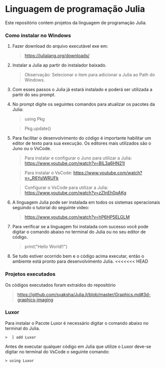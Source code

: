 # Linguagem de programação Julia

Este repositório contem projetos da linguagem de programação Julia.


### Como instalar no Windows

1. Fazer download do arquivo executável  exe em:
	> https://julialang.org/downloads/
	
2. Instalar a Julia ap partir do instalador baixado. 
	>Observação: Selecionar o item para adicionar a Julia ao Path do Windows.
	
3. Com esses passos o Julia já estará instalado e poderá ser utilizada a partir do seu prompt. 
4. No prompt digite os seguintes comandos para atualizar os pacotes da Julia:
	> using Pkg
	
	> Pkg.update()
	
5. Para facilitar o desenvolvimento do código é importante habilitar um editor de texto para sua execução. Os editores mais utilizados são o Juno ou o VsCode.
	> Para instalar e configurar o Juno para utilizar a Julia: https://www.youtube.com/watch?v=BlL3a6HN21I
	
	> Para instalar o VsCode: https://www.youtube.com/watch?v=_R6YslWRUFk
	
	> Configurar o VsCode para utilizar a Julia: https://www.youtube.com/watch?v=zZInEh0pAKg
	
6.  A linguagem Julia pode ser instalada em todos os sistemas operacionais seguindo o tutorial do seguinte video:
	> https://www.youtube.com/watch?v=hP6HP5ELGLM 
	
7. Para verificar se a linguagem foi instalada com sucesso você pode digitar o comando abaixo no terminal do Julia ou no seu editor de código.
	> print("Hello World!!")
	
8.  Se tudo estiver ocorrido bem e o código acima executar, então o ambiente está pronto para desenvolvimento Julia.
<<<<<<< HEAD

### Projetos executados
Os códigos executados foram extraidos do repositório 	

> https://github.com/svaksha/Julia.jl/blob/master/Graphics.md#3d-graphics-imaging

### Luxor
Para instalar o Pacote Luxor é necessário digitar o comando abaixo no terminal do Julia.

	>  ] add Luxor

Antes de executar qualquer código em Julia que utilize o Luxor deve-se digitar no terminal do VsCode o seguinte comando:

	> using Luxor


